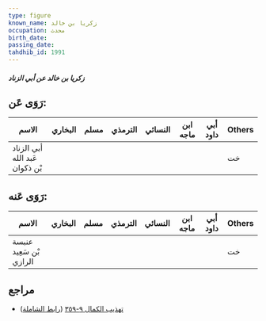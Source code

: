 ```yaml
---
type: figure
known_name: زكريا بن خالد
occupation: محدث
birth_date:
passing_date:
tahdhib_id: 1991
---
```

##### زكريا بن خالد عن أبي الزناد

## رَوَى عَن:
| الاسم                          | البخاري | مسلم | الترمذي | النسائي | ابن ماجه | أبي داود | Others |
| ------------------------------ | ------- | ---- | ------- | ------- | -------- | -------- | ------ |
| أبي الزناد عَبد الله بْن ذكوان |         |      |         |         |          |          | خت     |
## رَوَى عَنه:
| الاسم                   | البخاري | مسلم | الترمذي | النسائي | ابن ماجه | أبي داود | Others |
| ----------------------- | ------- | ---- | ------- | ------- | -------- | -------- | ------ |
| عنبسة بْن سَعِيد الرازي |         |      |         |         |          |          | خت     |
## مراجع
- [تهذيب الكمال ٩-٣٥٩](obsidian://open?vault=Tahdhib-al-Kamal&file=Figures/١٩٩١-زكريا%20بن%20خالد%20عن%20أبي%20الزناد) ([رابط الشاملة](https://shamela.ws/book/3722/4599))
